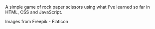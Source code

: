 A simple game of rock paper scissors using what I've learned so far in HTML, CSS and JavaScript.

Images from Freepik - Flaticon
